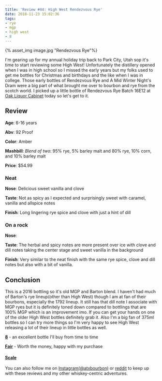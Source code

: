 ```yaml
---
title: 'Review #44: High West Rendezvous Rye'
date: 2018-11-23 15:02:36
tags:
- rye
- mgp
- high west
- 8
---
```

{% asset_img image.jpg "Rendezvous Rye"%}

I'm gearing up for my annual holiday trip back to Park City, Utah sop it's time to start reviewing some High West! Unfortunately the distillery opened when I was in high school so I missed the early years but my folks used to get me bottles for Christmas and birthdays and the like when I was in college. Those early bottles of Rendezvous Rye and A Mid Winter Night's Dram were a big part of what brought me over to bourbon and rye from the scotch world. I picked up a little bottle of Rendezvous Rye Batch 16E12 at [Oak Liquor Cabinet](https://www.instagram.com/oakliquorcabinet/) today so let's get to it.

## Review
**Age**: 6-16 years

**Abv**: 92 Proof

**Color**: Amber

**Mashbill**: *Blend of two*: 95% rye, 5% barley malt and 80% rye, 10% corn, and 10% barley malt

**Price**: $54.99

### Neat
**Nose**: Delicious sweet vanilla and clove

**Taste**: Not as spicy as I expected and surprisingly sweet with caramel, vanilla and allspice notes

**Finish**: Long lingering rye spice and clove with just a hint of dill

### On a rock
**Nose**: 

**Taste**: The herbal and spicy notes are more present over ice with clove and dill notes taking the center stage and sweet vanilla in the background

**Finish**: Very similar to the neat finish with the same rye spice, clove and dill notes but also with a bit of vanilla. 

## Conclusion
This is a 2016 bottling so it's old MGP and Barton blend. I haven't had much of Barton's rye lineup(other than High West) though I am at fan of their bourbons, especially the 1792 lineup. It still has that dill note I associate with MGP ryes but it is definitely toned down compared to bottlings that are 100% MGP which is an improvement imo. If you can get your hands on one of the older High West bottles definitely grab it. Also I'm a big fan of 375ml bottles so I can try more things so I'm very happy to see High West releasing a lot of their lineup in little bottles as well.

[**8**](https://atxbourbon.com/tags/8/) - an excellent bottle I'll buy from time to time

[**Fair**](https://atxbourbon.com/tags/fair-value/) - Worth the money, happy with my purchase

#### [Scale](http://atxbourbon.com/Scale/)

You can also follow me on [Instagram(@atxbourbon)](https://www.instagram.com/atxbourbon/) or [reddit](https://www.reddit.com/r/scottmotorraddrinks/) to keep up with these reviews and my other whiskey-centric adventures.